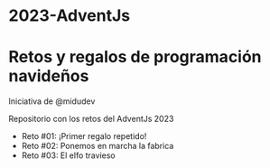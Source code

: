 # 2023-AdventJs
# Retos y regalos de programación navideños

Iniciativa de @midudev

Repositorio con los retos del AdventJs 2023

- Reto #01: ¡Primer regalo repetido!
- Reto #02: Ponemos en marcha la fabrica
- Reto #03: El elfo travieso